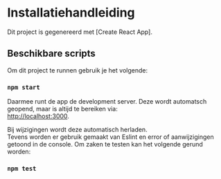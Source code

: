 # Installatiehandleiding

Dit project is gegenereerd met [Create React App].

## Beschikbare scripts

Om dit project te runnen gebruik je het volgende:

### `npm start`

Daarmee runt de app de development server. Deze wordt automatsch geopend, maar is altijd te bereiken via:\
[http://localhost:3000](http://localhost:3000).

Bij wijzigingen wordt deze automatisch herladen.\
Tevens worden er gebruik gemaakt van Eslint en error of aanwijzigingen getoond in de console.
Om zaken te testen kan het volgende gerund worden:

### `npm test`


